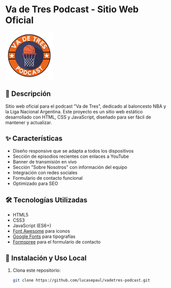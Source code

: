 # Va de Tres Podcast - Sitio Web Oficial

<img src="vadetres-landing/img/Logo.png" alt="Va de Tres Logo" width="150">

## 📝 Descripción

Sitio web oficial para el podcast "Va de Tres", dedicado al baloncesto NBA y la Liga Nacional Argentina. Este proyecto es un sitio web estático desarrollado con HTML, CSS y JavaScript, diseñado para ser fácil de mantener y actualizar.

## ✨ Características

- Diseño responsive que se adapta a todos los dispositivos
- Sección de episodios recientes con enlaces a YouTube
- Banner de transmisión en vivo
- Sección "Sobre Nosotros" con información del equipo
- Integración con redes sociales
- Formulario de contacto funcional
- Optimizado para SEO

## 🛠️ Tecnologías Utilizadas

- HTML5
- CSS3
- JavaScript (ES6+)
- [Font Awesome](https://fontawesome.com/) para iconos
- [Google Fonts](https://fonts.google.com/) para tipografías
- [Formspree](https://formspree.io/) para el formulario de contacto

## 🚀 Instalación y Uso Local

1. Clona este repositorio:
   ```bash
   git clone https://github.com/lucasepaul/vadetres-podcast.git
